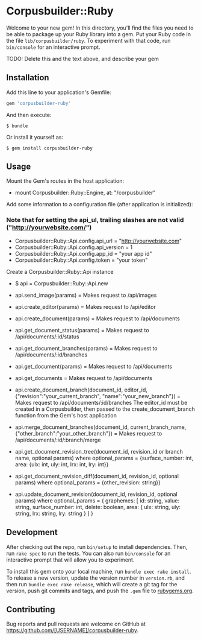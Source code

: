 # Corpusbuilder::Ruby

Welcome to your new gem! In this directory, you'll find the files you need to be able to package up your Ruby library into a gem. Put your Ruby code in the file `lib/corpusbuilder/ruby`. To experiment with that code, run `bin/console` for an interactive prompt.

TODO: Delete this and the text above, and describe your gem

## Installation

Add this line to your application's Gemfile:

```ruby
gem 'corpusbuilder-ruby'
```

And then execute:

    $ bundle

Or install it yourself as:

    $ gem install corpusbuilder-ruby

## Usage
Mount the Gem's routes in the host application:
* mount Corpusbuilder::Ruby::Engine, at: "/corpusbuilder"

Add some information to a configuration file (after application is initialized):
### Note that for setting the api_ul, trailing slashes are not valid ("http://yourwebsite.com/")
* Corpusbuilder::Ruby::Api.config.api_url = "http://yourwebsite.com"
* Corpusbuilder::Ruby::Api.config.api_version = 1
* Corpusbuilder::Ruby::Api.config.app_id = "your app id"
* Corpusbuilder::Ruby::Api.config.token = "your token"

Create a Corpusbuilder::Ruby::Api instance
* $ api = Corpusbuilder::Ruby::Api.new

* api.send_image(params) = Makes request to /api/images 
* api.create_editor(params) = Makes request to /api/editor

* api.create_document(params) = Makes request to /api/documents
* api.get_document_status(params) = Makes request to /api/documents/:id/status
* api.get_document_branches(params) = Makes request to /api/documents/:id/branches
* api.get_document(params) = Makes request to /api/documents
* api.get_documents = Makes request to /api/documents

* api.create_document_branch(document_id, editor_id, {"revision":"your_current_branch", "name":"your_new_branch"}) = Makes request to /api/documents/:id/branches 
  The editor_id must be created in a Corpusbuilder, then passed to the create_document_branch function from the
  Gem's host application
* api.merge_document_branches(document_id, current_branch_name, {"other_branch":"your_other_branch"}) = Makes request to /api/documents/:id/:branch/merge
* api.get_document_revision_tree(document_id, revision_id or branch name, optional params) where
  optional_params = {surface_number: int, area: {ulx: int, uly: int, lrx: int, lry: int}}
* api.get_document_revision_diff(document_id, revision_id, optional params) where
  optional_params = {other_revision: string}}
* api.update_document_revision(document_id, revision_id, optional params) where
  optional_params =       { graphemes: [ id: string,
                                      value: string,
                             surface_number: int,
                                     delete: boolean,
                                       area: { ulx: string,
                                               uly: string,
                                               lrx: string,
                                               lry: string
                                             }
                                       ]
                          } 

## Development

After checking out the repo, run `bin/setup` to install dependencies. Then, run `rake spec` to run the tests. You can also run `bin/console` for an interactive prompt that will allow you to experiment.

To install this gem onto your local machine, run `bundle exec rake install`. To release a new version, update the version number in `version.rb`, and then run `bundle exec rake release`, which will create a git tag for the version, push git commits and tags, and push the `.gem` file to [rubygems.org](https://rubygems.org).

## Contributing

Bug reports and pull requests are welcome on GitHub at https://github.com/[USERNAME]/corpusbuilder-ruby.
